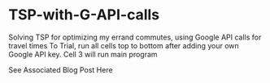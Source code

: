 # TSP-with-G-API-calls
Solving TSP for optimizing my errand commutes, using Google API calls for travel times
To Trial, run all cells top to bottom after adding your own Google API key. Cell 3 will run main program

See Associated Blog Post Here
